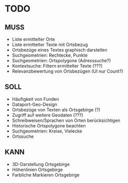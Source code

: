 # TODO

## MUSS

* Liste ermittelter Orte
* Liste ermittelter Texte mit Ortsbezug
* Ortsbezüge eines Textes graphisch darstellen
* Suchgeometrien: Rechtecke, Punkte
* Suchgeometrien: Ortspolygone (Adresssuche?)
* Kontextsuche: Filtern ermittelter Texte (???)
* Relevanzbewertung von Ortsbezügen (UI nur Count?)

## SOLL

* Häufigkeit von Funden
* Dataport-Geo-Design
* Ortsbezüge von Texten als Ortsgebirge (?)
* Zugriff auf weitere Geodaten (???)
* Schreibweisen/Sprachen von Orten berücksichtigen
* Historische Ortspolygone beachten
* Suchgeometrien: Kreise, Vielecke
* Ortssuche

## KANN

* 3D-Darstellung Ortsgebirge
* Höhenlinien Ortsgebirge
* Farbliche Markieren Ortsgebirge
